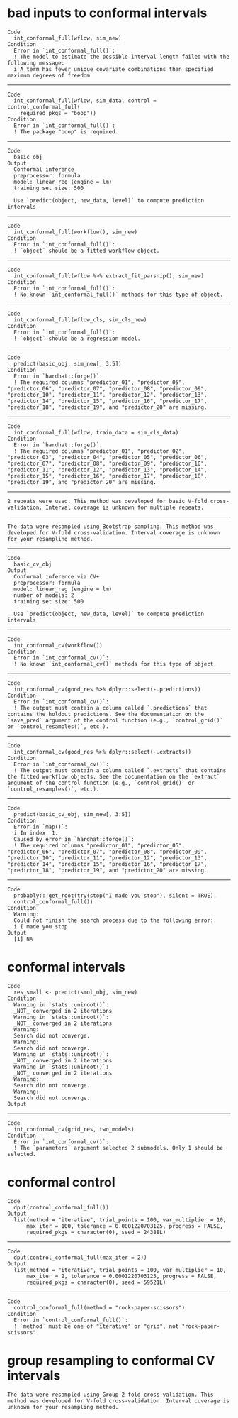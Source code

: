 # bad inputs to conformal intervals

    Code
      int_conformal_full(wflow, sim_new)
    Condition
      Error in `int_conformal_full()`:
      ! The model to estimate the possible interval length failed with the following message:
      i A term has fewer unique covariate combinations than specified maximum degrees of freedom

---

    Code
      int_conformal_full(wflow, sim_data, control = control_conformal_full(
        required_pkgs = "boop"))
    Condition
      Error in `int_conformal_full()`:
      ! The package "boop" is required.

---

    Code
      basic_obj
    Output
      Conformal inference
      preprocessor: formula 
      model: linear_reg (engine = lm) 
      training set size: 500 
      
      Use `predict(object, new_data, level)` to compute prediction intervals

---

    Code
      int_conformal_full(workflow(), sim_new)
    Condition
      Error in `int_conformal_full()`:
      ! `object` should be a fitted workflow object.

---

    Code
      int_conformal_full(wflow %>% extract_fit_parsnip(), sim_new)
    Condition
      Error in `int_conformal_full()`:
      ! No known `int_conformal_full()` methods for this type of object.

---

    Code
      int_conformal_full(wflow_cls, sim_cls_new)
    Condition
      Error in `int_conformal_full()`:
      ! `object` should be a regression model.

---

    Code
      predict(basic_obj, sim_new[, 3:5])
    Condition
      Error in `hardhat::forge()`:
      ! The required columns "predictor_01", "predictor_05", "predictor_06", "predictor_07", "predictor_08", "predictor_09", "predictor_10", "predictor_11", "predictor_12", "predictor_13", "predictor_14", "predictor_15", "predictor_16", "predictor_17", "predictor_18", "predictor_19", and "predictor_20" are missing.

---

    Code
      int_conformal_full(wflow, train_data = sim_cls_data)
    Condition
      Error in `hardhat::forge()`:
      ! The required columns "predictor_01", "predictor_02", "predictor_03", "predictor_04", "predictor_05", "predictor_06", "predictor_07", "predictor_08", "predictor_09", "predictor_10", "predictor_11", "predictor_12", "predictor_13", "predictor_14", "predictor_15", "predictor_16", "predictor_17", "predictor_18", "predictor_19", and "predictor_20" are missing.

---

    2 repeats were used. This method was developed for basic V-fold cross-validation. Interval coverage is unknown for multiple repeats.

---

    The data were resampled using Bootstrap sampling. This method was developed for V-fold cross-validation. Interval coverage is unknown for your resampling method.

---

    Code
      basic_cv_obj
    Output
      Conformal inference via CV+
      preprocessor: formula 
      model: linear_reg (engine = lm) 
      number of models: 2 
      training set size: 500 
      
      Use `predict(object, new_data, level)` to compute prediction intervals

---

    Code
      int_conformal_cv(workflow())
    Condition
      Error in `int_conformal_cv()`:
      ! No known `int_conformal_cv()` methods for this type of object.

---

    Code
      int_conformal_cv(good_res %>% dplyr::select(-.predictions))
    Condition
      Error in `int_conformal_cv()`:
      ! The output must contain a column called `.predictions` that contains the holdout predictions. See the documentation on the `save_pred` argument of the control function (e.g., `control_grid()` or `control_resamples()`, etc.).

---

    Code
      int_conformal_cv(good_res %>% dplyr::select(-.extracts))
    Condition
      Error in `int_conformal_cv()`:
      ! The output must contain a column called `.extracts` that contains the fitted workflow objects. See the documentation on the `extract` argument of the control function (e.g., `control_grid()` or `control_resamples()`, etc.).

---

    Code
      predict(basic_cv_obj, sim_new[, 3:5])
    Condition
      Error in `map()`:
      i In index: 1.
      Caused by error in `hardhat::forge()`:
      ! The required columns "predictor_01", "predictor_05", "predictor_06", "predictor_07", "predictor_08", "predictor_09", "predictor_10", "predictor_11", "predictor_12", "predictor_13", "predictor_14", "predictor_15", "predictor_16", "predictor_17", "predictor_18", "predictor_19", and "predictor_20" are missing.

---

    Code
      probably:::get_root(try(stop("I made you stop"), silent = TRUE),
      control_conformal_full())
    Condition
      Warning:
      Could not finish the search process due to the following error:
      i I made you stop
    Output
      [1] NA

# conformal intervals

    Code
      res_small <- predict(smol_obj, sim_new)
    Condition
      Warning in `stats::uniroot()`:
      _NOT_ converged in 2 iterations
      Warning in `stats::uniroot()`:
      _NOT_ converged in 2 iterations
      Warning:
      Search did not converge.
      Warning:
      Search did not converge.
      Warning in `stats::uniroot()`:
      _NOT_ converged in 2 iterations
      Warning in `stats::uniroot()`:
      _NOT_ converged in 2 iterations
      Warning:
      Search did not converge.
      Warning:
      Search did not converge.
    Output
      

---

    Code
      int_conformal_cv(grid_res, two_models)
    Condition
      Error in `int_conformal_cv()`:
      ! The `parameters` argument selected 2 submodels. Only 1 should be selected.

# conformal control

    Code
      dput(control_conformal_full())
    Output
      list(method = "iterative", trial_points = 100, var_multiplier = 10, 
          max_iter = 100, tolerance = 0.0001220703125, progress = FALSE, 
          required_pkgs = character(0), seed = 24388L)

---

    Code
      dput(control_conformal_full(max_iter = 2))
    Output
      list(method = "iterative", trial_points = 100, var_multiplier = 10, 
          max_iter = 2, tolerance = 0.0001220703125, progress = FALSE, 
          required_pkgs = character(0), seed = 59521L)

---

    Code
      control_conformal_full(method = "rock-paper-scissors")
    Condition
      Error in `control_conformal_full()`:
      ! `method` must be one of "iterative" or "grid", not "rock-paper-scissors".

# group resampling to conformal CV intervals

    The data were resampled using Group 2-fold cross-validation. This method was developed for V-fold cross-validation. Interval coverage is unknown for your resampling method.

